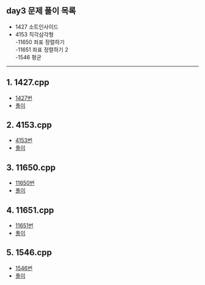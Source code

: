 ## day3 문제 풀이 목록
- 1427 소트인사이드  
- 4153 직각삼각형  
-11650 좌표 정렬하기  
-11651 좌표 정렬하기 2  
-1546 평균  

---
## 1. 1427.cpp
- [1427번](https://www.acmicpc.net/problem/1427)
- [풀이](1427.cpp)

## 2. 4153.cpp
- [4153번](https://www.acmicpc.net/problem/4153)
- [풀이](4153.cpp)

## 3. 11650.cpp
- [11650번](https://www.acmicpc.net/problem/11650)
- [풀이](11650.cpp)

## 4. 11651.cpp
- [11651번](https://www.acmicpc.net/problem/11651)
- [풀이](11651.cpp)

## 5. 1546.cpp
- [1546번](https://www.acmicpc.net/problem/1546)
- [풀이](1546.cpp)

